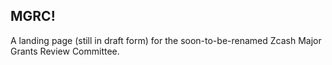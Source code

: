 ## MGRC!

A landing page (still in draft form) for the soon-to-be-renamed Zcash Major Grants Review Committee.